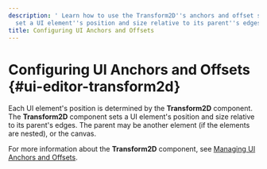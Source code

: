 ```yaml
---
description: ' Learn how to use the Transform2D''s anchors and offset settings to
  set a UI element''s position and size relative to its parent''s edges in Amazon Lumberyard. '
title: Configuring UI Anchors and Offsets
---
```

# Configuring UI Anchors and Offsets {#ui-editor-transform2d}

Each UI element's position is determined by the **Transform2D** component\. The **Transform2D** component sets a UI element's position and size relative to its parent's edges\. The parent may be another element \(if the elements are nested\), or the canvas\.

For more information about the **Transform2D** component, see [Managing UI Anchors and Offsets](/docs/userguide/ui/editor/anchors.md)\.